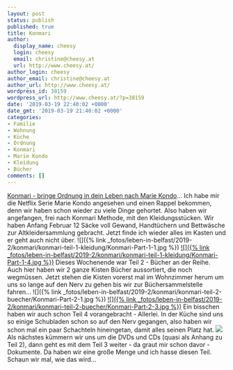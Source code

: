 ```yaml
---
layout: post
status: publish
published: true
title: Konmari
author:
  display_name: cheesy
  login: cheesy
  email: christine@cheesy.at
  url: http://www.cheesy.at/
author_login: cheesy
author_email: christine@cheesy.at
author_url: http://www.cheesy.at/
wordpress_id: 38159
wordpress_url: http://www.cheesy.at/?p=38159
date: '2019-03-19 22:40:02 +0000'
date_gmt: '2019-03-19 21:40:02 +0000'
categories:
- Familie
- Wohnung
- Küche
- Ordnung
- Konmari
- Marie Kondo
- Kleidung
- Bücher
comments: []
---
```

[Konmari - bringe Ordnung in dein Leben nach Marie Kondo](https://konmari.com/)... Ich habe mir die Netflix Serie Marie Kondo angesehen und einen Rappel bekommen, denn wir haben schon wieder zu viele Dinge gehortet.
Also haben wir angefangen, frei nach Konmari Methode, mit den Kleidungsstücken. Wir haben Anfang Februar 12 Säcke voll Gewand, Handtüchern und Bettwäsche zur Altkleidersammlung gebracht. Jetzt finde ich wieder alles im Kasten und er geht auch nicht über.
![]({% link _fotos/leben-in-belfast/2019-2/konmari/konmari-teil-1-kleidung/Konmari-Part-1-1.jpg %})
[![]({% link _fotos/leben-in-belfast/2019-2/konmari/konmari-teil-1-kleidung/Konmari-Part-1-4.jpg %})](http://www.cheesy.at/fotos/leben-in-belfast/konmari/konmari-teil-1-kleidung/)
Dieses Wochenende war Teil 2 - Bücher an der Reihe. Auch hier haben wir 2 ganze Kisten Bücher aussortiert, die noch wegmüssen. Jetzt stehen die Kisten vorerst mal im Wohnzimmer herum um uns so lange auf den Nerv zu gehen bis wir zur Büchersammelstelle fahren...
![]({% link _fotos/leben-in-belfast/2019-2/konmari/konmari-teil-2-buecher/Konmari-Part-2-1.jpg %})
[![]({% link _fotos/leben-in-belfast/2019-2/konmari/konmari-teil-2-buecher/Konmari-Part-2-3.jpg %})](http://www.cheesy.at/fotos/leben-in-belfast/konmari/konmari-teil-2-buecher/)
Ein bisschen haben wir auch schon Teil 4 vorangebracht - Allerlei. In der Küche sind uns so einige Schubladen schon so auf den Nerv gegangen, also haben wir schon mal ein paar Schachteln hineingetan, damit alles seinen Platz hat.
[![](http://www.cheesy.at/wp-content/uploads/Konmari-Part-4-2.jpg)](http://www.cheesy.at/fotos/leben-in-belfast/konmari/konmari-teil-4-allerlei/)
Als nächstes kümmern wir uns um die DVDs und CDs (quasi als Anhang zu Teil 2), dann geht es mit dem Teil 3 weiter - da graut mir schon davor - Dokumente. Da haben wir eine große Menge und ich hasse diesen Teil. Schaun wir mal, wie das wird...
